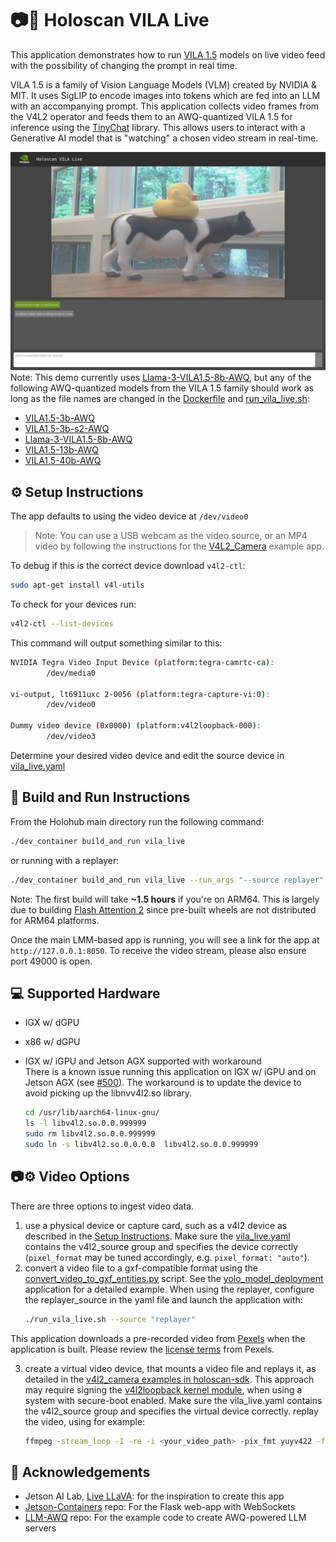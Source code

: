 # 📷🤖 Holoscan VILA Live

This application demonstrates how to run [VILA 1.5](https://github.com/Efficient-Large-Model/VILA) models on live video feed with the possibility of changing the prompt in real time.

VILA 1.5 is a family of Vision Language Models (VLM) created by NVIDIA & MIT. It uses SigLIP to encode images into tokens which are fed into an LLM with an accompanying prompt. This application collects video frames from the V4L2 operator and feeds them to an AWQ-quantized VILA 1.5 for inference using the [TinyChat](https://github.com/mit-han-lab/llm-awq/blob/main/tinychat/README.md) library. This allows users to interact with a Generative AI model that is "watching" a chosen video stream in real-time.

![Holoscan VILA Live](./screenshot.png)
Note: This demo currently uses [Llama-3-VILA1.5-8b-AWQ](https://huggingface.co/Efficient-Large-Model/Llama-3-VILA1.5-8b-Fix-AWQ), but any of the following AWQ-quantized models from the VILA 1.5 family should work as long as the file names are changed in the [Dockerfile](./Dockerfile) and [run_vila_live.sh](./run_vila_live.sh):
- [VILA1.5-3b-AWQ](https://huggingface.co/Efficient-Large-Model/VILA1.5-3b-AWQ)
- [VILA1.5-3b-s2-AWQ](https://huggingface.co/Efficient-Large-Model/VILA1.5-3b-s2-AWQ)
- [Llama-3-VILA1.5-8b-AWQ](https://huggingface.co/Efficient-Large-Model/Llama-3-VILA1.5-8b-AWQ)
- [VILA1.5-13b-AWQ](https://huggingface.co/Efficient-Large-Model/VILA1.5-13b-AWQ)
- [VILA1.5-40b-AWQ](https://huggingface.co/Efficient-Large-Model/VILA1.5-40b-AWQ)

## ⚙️ Setup Instructions
The app defaults to using the video device at `/dev/video0`

> Note: You can use a USB webcam as the video source, or an MP4 video by following the instructions for the [V4L2_Camera](https://github.com/nvidia-holoscan/holoscan-sdk/tree/main/examples/v4l2_camera#use-with-v4l2-loopback-devices) example app.

To debug if this is the correct device download `v4l2-ctl`:
```bash
sudo apt-get install v4l-utils
```
To check for your devices run:
```bash
v4l2-ctl --list-devices
```
This command will output something similar to this:
```bash
NVIDIA Tegra Video Input Device (platform:tegra-camrtc-ca):
        /dev/media0

vi-output, lt6911uxc 2-0056 (platform:tegra-capture-vi:0):
        /dev/video0

Dummy video device (0x0000) (platform:v4l2loopback-000):
        /dev/video3
```
Determine your desired video device and edit the source device in [vila_live.yaml](vila_live.yaml)

## 🚀 Build and Run Instructions
From the Holohub main directory run the following command:
```bash
./dev_container build_and_run vila_live
```
or running with a replayer:
```bash
./dev_container build_and_run vila_live --run_args "--source replayer"
```
Note: The first build will take **~1.5 hours** if you're on ARM64. This is largely due to building [Flash Attention 2](https://github.com/Dao-AILab/flash-attention) since pre-built wheels are not distributed for ARM64 platforms.

Once the main LMM-based app is running, you will see a link for the app at `http://127.0.0.1:8050`.
To receive the video stream, please also ensure port 49000 is open.

## 💻 Supported Hardware
- IGX w/ dGPU
- x86 w/ dGPU
- IGX w/ iGPU and Jetson AGX supported with workaround<br>
  There is a known issue running this application on IGX w/ iGPU and on Jetson AGX (see [#500](https://github.com/nvidia-holoscan/holohub/issues/500)).
  The workaround is to update the device to avoid picking up the libnvv4l2.so library.

  ```bash
  cd /usr/lib/aarch64-linux-gnu/
  ls -l libv4l2.so.0.0.999999
  sudo rm libv4l2.so.0.0.999999
  sudo ln -s libv4l2.so.0.0.0.0  libv4l2.so.0.0.999999
  ```

## 📷⚙️ Video Options
There are three options to ingest video data.

1. use a physical device or capture card, such as a v4l2 device as described in the [Setup Instructions](##-⚙️-Setup-Instructions
). Make sure the [vila_live.yaml](./vila_live.yaml) contains the v4l2_source group and specifies the device correctly (`pixel_format` may be tuned accordingly, e.g. `pixel_format: "auto"`).
2. convert a video file to a gxf-compatible format using the [convert_video_to_gxf_entities.py](https://github.com/nvidia-holoscan/holoscan-sdk/tree/main/scripts#convert_video_to_gxf_entitiespy) script. See the [yolo_model_deployment](https://github.com/nvidia-holoscan/holohub/tree/main/applications/yolo_model_deployment#step-2-deployment) application for a detailed example. When using the replayer, configure the replayer_source in the yaml file and launch the application with:
    ```bash
    ./run_vila_live.sh --source "replayer"
    ```
This application downloads a pre-recorded video from [Pexels](https://www.pexels.com/video/a-group-of-people-introduces-oneself-to-each-other-by-shaking-hands-3252919/) when the application is built.  Please review the [license terms](https://www.pexels.com/license/) from Pexels.


3. create a virtual video device, that mounts a video file and replays it, as detailed in the [v4l2_camera examples in holoscan-sdk](https://github.com/nvidia-holoscan/holoscan-sdk/tree/main/examples/v4l2_camera#use-with-v4l2-loopback-devices). This approach may require signing the [v4l2loopback kernel module](https://github.com/umlaeute/v4l2loopback), when using a system with secure-boot enabled. Make sure the vila_live.yaml contains the v4l2_source group and specifies the virtual device correctly. replay the video, using for example:
    ```bash
    ffmpeg -stream_loop -1 -re -i <your_video_path> -pix_fmt yuyv422 -f v4l2 /dev/video3
    ```
## 🙌 Acknowledgements
- Jetson AI Lab, [Live LLaVA](https://www.jetson-ai-lab.com/tutorial_live-llava.html): for the inspiration to create this app
- [Jetson-Containers](https://github.com/dusty-nv/jetson-containers/tree/master/packages/llm/llamaspeak) repo: For the Flask web-app with WebSockets
- [LLM-AWQ](https://github.com/mit-han-lab/llm-awq) repo: For the example code to create AWQ-powered LLM servers
